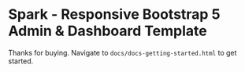 # Spark - Responsive Bootstrap 5 Admin & Dashboard Template

Thanks for buying. Navigate to `docs/docs-getting-started.html` to get started.
